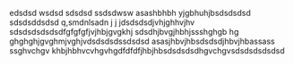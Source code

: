 edsdsd
wsdsd
sdsdsd
ssdsdwsw
asashbhbh
yjgbhuhjbsdsdsdsd
sdsdsddsdsd
q,smdnlsadn j j jdsdsdsdjvhjghhvjhv
sdsdsdsdsdsdfgfgfgfjvjhbjgvgkhj
sdsdhjbvgjhbhjssshghgb hg ghghghjgvghmjvghjvdsdsdsdssdsdsd
asasjhbvjhbsdsdsdjhbvjhbassass
ssghvchgv khbjhbhvcvhgvhgdfdfdfjhbjhbsdsdsdsdhgvchgvsdsdsdsdsdsd
